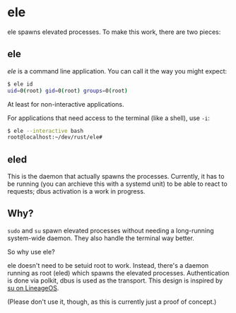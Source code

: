 # ele

ele spawns elevated processes. To make this work, there are two pieces:

## ele

*ele* is a command line application. You can call it the way you might expect:

```sh
$ ele id
uid=0(root) gid=0(root) groups=0(root)
```

At least for non-interactive applications.

For applications that need access to the terminal (like a shell), use `-i`:

```sh
$ ele --interactive bash
root@localhost:~/dev/rust/ele#
```

## eled

This is the daemon that actually spawns the processes. Currently, it has to be
running (you can archieve this with a systemd unit) to be able to react to
requests; dbus activation is a work in progress.

## Why?

`sudo` and `su` spawn elevated processes without needing a long-running
system-wide daemon. They also handle the terminal way better.

So why use ele?

ele doesn't need to be setuid root to work. Instead, there's a daemon running
as root (eled) which spawns the elevated processes. Authentication is done via
polkit, dbus is used as the transport.
This design is inspired by [su on LineageOS](https://github.com/LineageOS/android_system_extras_su).

(Please don't use it, though, as this is currently just a proof of concept.)
